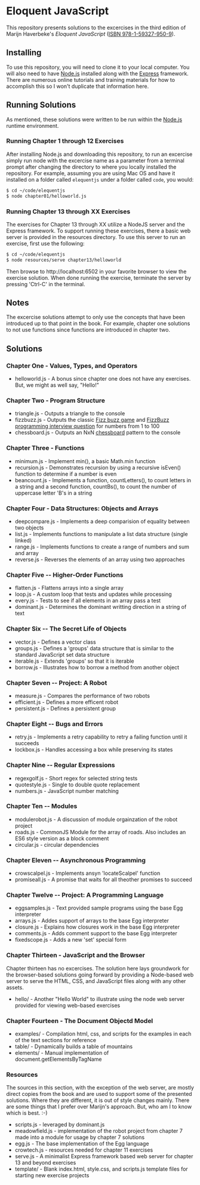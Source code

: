 # Eloquent JavaScript

This repository presents solutions to the excercises in the third edition of Marijn Haverbeke's *Eloquent JavaScript* ([ISBN 978-1-59327-950-9](https://read.amazon.com/kp/embed?asin=B07C96Q217&preview=newtab&linkCode=kpe&ref_=cm_sw_r_kb_dp_fxZ.EbDN7B1DB)).

## Installing

To use this repository, you will need to clone it to your local computer.  You will also need to have [Node.js](nodejs.org) installed along with the [Express](https://expressjs.com/) framework.  There are numerous online tutorials and training materials for how to accomplish this so I won't duplicate that information here.

## Running Solutions

As mentioned, these solutions were written to be run within the [Node.js](nodejs.org) runtime environment.

### Running Chapter 1 through 12 Exercises

After installing Node.js and downloading this repository, to run an excercise simply run node with the excercise name as a parameter from a terminal prompt after changing the directory to where you locally installed the repository.  For example, assuming you are using Mac OS and have it installed on a folder called `elequentjs` under a folder called `code`, you would:

````bash
$ cd ~/code/elequentjs
$ node chapter01/helloworld.js 
````

### Running Chapter 13 through XX Exercises

The exercises for Chapter 13 through XX utilize a NodeJS server and the Express framework.  To support running these exercises, there a basic web server is provided in the resources directory.
To use this server to run an exercise, first use the following:

````bash
$ cd ~/code/elequentjs
$ node resources/serve chapter13/helloworld 
````

Then browse to http://localhost:6502 in your favorite browser to view the exercise solution. When done running the exercise, terminate the server by pressing 'Ctrl-C' in the terminal.

## Notes

The excercise solutions attempt to only use the concepts that have been introduced up to that
point in the book.  For example, chapter one solutions to not use functions since functions
are introduced in chapter two.

## Solutions

### Chapter One - Values, Types, and Operators

* helloworld.js - A bonus since chapter one does not have any exercises. But, we might as well say, "Hello!"

### Chapter Two - Program Structure

* triangle.js - Outputs a triangle to the console
* fizzbuzz.js - Outputs the classic [Fizz buzz game](https://en.wikipedia.org/wiki/Fizz_buzz) and [FizzBuzz programming interview question](https://blog.codinghorror.com/why-cant-programmers-program/) for numbers from 1 to 100
* chessboard.js - Outputs an NxN [chessboard](https://en.wikipedia.org/wiki/Chessboard) pattern to the console

### Chapter Three - Functions

* minimum.js - Implement min(), a basic Math.min function
* recursion.js - Demonstrates recursion by using a recursive isEven() function to determine if a number is even
* beancount.js - Implements a function, countLetters(), to count letters in a string and a second function, countBs(), to count the number of uppercase letter 'B's in a string

### Chapter Four - Data Structures: Objects and Arrays

* deepcompare.js - Implements a deep comparision of equality between two objects
* list.js - Implements functions to manipulate a list data structure (single linked)
* range.js - Implements functions to create a range of numbers and sum and array
* reverse.js - Reverses the elements of an array using two approaches

### Chapter Five -- Higher-Order Functions

* flatten.js - Flattens arrays into a single array
* loop.js - A custom loop that tests and updates while processing
* every.js - Tests to see if all elements in an array pass a test
* dominant.js - Determines the dominant writting direction in a string of text

### Chapter Six -- The Secret Life of Objects

* vector.js - Defines a vector class
* groups.js - Defines a 'groups' data structure that is similar to the standard JavaScript set data structure
* iterable.js - Extends 'groups' so that it is iterable
* borrow.js - Illustrates how to borrow a method from another object

### Chapter Seven -- Project: A Robot

* measure.js - Compares the performance of two robots
* efficient.js - Defines a more efficent robot
* persistent.js - Defines a persistent group

### Chapter Eight -- Bugs and Errors

* retry.js - Implements a retry capability to retry a failing function until it succeeds
* lockbox.js - Handles accessing a box while preserving its states

### Chapter Nine -- Regular Expressions

* regexgolf.js - Short regex for selected string tests
* quotestyle.js - Single to double quote replacement
* numbers.js - JavaScript number matching

### Chapter Ten -- Modules

* modulerobot.js - A discussion of module orgainzation of the robot project
* roads.js - CommonJS Module for the array of roads.  Also includes an ES6 style version as a block comment
* circular.js - circular dependencies

### Chapter Eleven -- Asynchronous Programming

* crowscalpel.js - Implements ansyn 'locateScalpel' function
* promiseall.js - A promise that waits for all theother promises to succeed

### Chapter Twelve -- Project: A Programming Language

* eggsamples.js - Text provided sample programs using the base Egg interpreter
* arrays.js - Addes support of arrays to the base Egg interpreter
* closure.js - Explains how closures work in the base Egg interpreter
* comments.js - Adds comment support to the base Egg interpreter
* fixedscope.js - Adds a new 'set' special form

### Chapter Thirteen - JavaScript and the Browser

Chapter thirteen has no excercises.  The solution here lays groundwork for the browser-based solutions going forward by providing a Node-based web server to serve the HTML, CSS, and JavaScript
files along with any other assets.

* hello/ - Another "Hello World" to illustrate using the node web server provided for viewing web-based exercises

### Chapter Fourteen - The Document Objectd Model

* examples/ - Compilation html, css, and scripts for the examples in each of the text sections for reference
* table/ - Dynamically builds a table of mountains
* elements/ - Manual implementation of document.getElementsByTagName

### Resources

The sources in this section, with the exception of the web server, are mostly direct copies from the book and are used to support some of the presented solutions. Where they are different, it is out of style changes mainly.  There are some things that I prefer over Marijn's approach. But, who am I to know which is best.  :-)

* scripts.js - leveraged by dominant.js
* meadowfield.js - implementation of the robot project from chapter 7 made into a module for usage by chapter 7 solutions
* egg.js - The base implementation of the Egg language
* crowtech.js - resources needed for chapter 11 exercises
* serve.js - A minimalist Express framework based web server for chapter 13 and beyond exercises
* template/ - Blank index.html, style.css, and scripts.js template files for starting new exercise projects